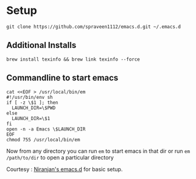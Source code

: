# Setup

`git clone https://github.com/spraveen1112/emacs.d.git ~/.emacs.d`

## Additional Installs

`brew install texinfo && brew link texinfo --force`

## Commandline to start emacs

```
cat <<EOF > /usr/local/bin/em
#!/usr/bin/env sh
if [ -z \$1 ]; then
  LAUNCH_DIR=\$PWD
else
  LAUNCH_DIR=\$1
fi
open -n -a Emacs \$LAUNCH_DIR
EOF
chmod 755 /usr/local/bin/em
```

Now from any directory you can run `em` to start emacs in that dir or run `em /path/to/dir` to open a particular directory

Courtesy : [Niranjan's emacs.d](https://github.com/achamian) for basic setup.